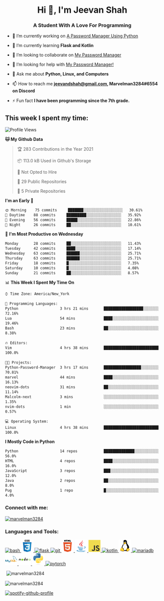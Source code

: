 <h1 align="center">Hi 👋, I'm Jeevan Shah</h1>
<h3 align="center">A Student With A Love For Programming</h3>

- 🔭 I’m currently working on [A Password Manager Using Python](https://github.com/marvelman3284/Python-Password-Manager)

- 🌱 I’m currently learning **Flask and Kotlin**

- 👯 I’m looking to collaborate on [My Password Manager](https://github.com/marvelman3284/Python-Password-Manager)

- 🤝 I’m looking for help with [My Password Manager!](https://github.com/marvelman3284/Python-Password-Manager)

- 💬 Ask me about **Python, Linux, and Computers**

- 📫 How to reach me **jeevandshah@gmail.com, Marvelman3284#6554 on Discord**

- ⚡ Fun fact **I have been programming since the 7th grade.**

## This week I spent my time:

<!--START_SECTION:waka-->
![Profile Views](http://img.shields.io/badge/Profile%20Views-0-blue)

**🐱 My Github Data** 

> 🏆 283 Contributions in the Year 2021
 > 
> 📦 113.0 kB Used in Github's Storage 
 > 
> 🚫 Not Opted to Hire
 > 
> 📜 29 Public Repositories 
 > 
> 🔑 5 Private Repositories  
 > 
**I'm an Early 🐤** 

```text
🌞 Morning    75 commits     ███████░░░░░░░░░░░░░░░░░░   30.61% 
🌆 Daytime    88 commits     █████████░░░░░░░░░░░░░░░░   35.92% 
🌃 Evening    56 commits     █████░░░░░░░░░░░░░░░░░░░░   22.86% 
🌙 Night      26 commits     ██░░░░░░░░░░░░░░░░░░░░░░░   10.61%

```
📅 **I'm Most Productive on Wednesday** 

```text
Monday       28 commits     ██░░░░░░░░░░░░░░░░░░░░░░░   11.43% 
Tuesday      42 commits     ████░░░░░░░░░░░░░░░░░░░░░   17.14% 
Wednesday    63 commits     ██████░░░░░░░░░░░░░░░░░░░   25.71% 
Thursday     63 commits     ██████░░░░░░░░░░░░░░░░░░░   25.71% 
Friday       18 commits     █░░░░░░░░░░░░░░░░░░░░░░░░   7.35% 
Saturday     10 commits     █░░░░░░░░░░░░░░░░░░░░░░░░   4.08% 
Sunday       21 commits     ██░░░░░░░░░░░░░░░░░░░░░░░   8.57%

```


📊 **This Week I Spent My Time On** 

```text
⌚︎ Time Zone: America/New_York

💬 Programming Languages: 
Python                   3 hrs 21 mins       ██████████████████░░░░░░░   72.16% 
Lua                      54 mins             ████░░░░░░░░░░░░░░░░░░░░░   19.46% 
Bash                     23 mins             ██░░░░░░░░░░░░░░░░░░░░░░░   8.38%

🔥 Editors: 
Vim                      4 hrs 38 mins       █████████████████████████   100.0%

🐱‍💻 Projects: 
Python-Password-Manager  3 hrs 17 mins       █████████████████░░░░░░░░   70.81% 
marvel                   44 mins             ████░░░░░░░░░░░░░░░░░░░░░   16.13% 
neovim-dots              31 mins             ██░░░░░░░░░░░░░░░░░░░░░░░   11.14% 
Malcolm-next             3 mins              ░░░░░░░░░░░░░░░░░░░░░░░░░   1.35% 
nvim-dots                1 min               ░░░░░░░░░░░░░░░░░░░░░░░░░   0.57%

💻 Operating System: 
Linux                    4 hrs 38 mins       █████████████████████████   100.0%

```

**I Mostly Code in Python** 

```text
Python                   14 repos            ██████████████░░░░░░░░░░░   56.0% 
HTML                     4 repos             ████░░░░░░░░░░░░░░░░░░░░░   16.0% 
JavaScript               3 repos             ███░░░░░░░░░░░░░░░░░░░░░░   12.0% 
Java                     2 repos             ██░░░░░░░░░░░░░░░░░░░░░░░   8.0% 
Pug                      1 repo              █░░░░░░░░░░░░░░░░░░░░░░░░   4.0%

```



<!--END_SECTION:waka-->

<h3 align="left">Connect with me:</h3>
<p align="left">
<a href="https://twitter.com/marvelman3284" target="blank"><img align="center" src="https://cdn.jsdelivr.net/npm/simple-icons@3.0.1/icons/twitter.svg" alt="marvelman3284" height="30" width="40" /></a>
</p>

<h3 align="left">Languages and Tools:</h3>
<p align="left"> <a href="https://www.gnu.org/software/bash/" target="_blank"> <img src="https://www.vectorlogo.zone/logos/gnu_bash/gnu_bash-icon.svg" alt="bash" width="40" height="40"/> </a> <a href="https://www.w3schools.com/css/" target="_blank"> <img src="https://raw.githubusercontent.com/devicons/devicon/master/icons/css3/css3-original-wordmark.svg" alt="css3" width="40" height="40"/> </a> <a href="https://flask.palletsprojects.com/" target="_blank"> <img src="https://www.vectorlogo.zone/logos/pocoo_flask/pocoo_flask-icon.svg" alt="flask" width="40" height="40"/> </a> <a href="https://git-scm.com/" target="_blank"> <img src="https://www.vectorlogo.zone/logos/git-scm/git-scm-icon.svg" alt="git" width="40" height="40"/> </a> <a href="https://www.w3.org/html/" target="_blank"> <img src="https://raw.githubusercontent.com/devicons/devicon/master/icons/html5/html5-original-wordmark.svg" alt="html5" width="40" height="40"/> </a> <a href="https://www.java.com" target="_blank"> <img src="https://raw.githubusercontent.com/devicons/devicon/master/icons/java/java-original.svg" alt="java" width="40" height="40"/> </a> <a href="https://developer.mozilla.org/en-US/docs/Web/JavaScript" target="_blank"> <img src="https://raw.githubusercontent.com/devicons/devicon/master/icons/javascript/javascript-original.svg" alt="javascript" width="40" height="40"/> </a> <a href="https://kotlinlang.org" target="_blank"> <img src="https://www.vectorlogo.zone/logos/kotlinlang/kotlinlang-icon.svg" alt="kotlin" width="40" height="40"/> </a> <a href="https://www.linux.org/" target="_blank"> <img src="https://raw.githubusercontent.com/devicons/devicon/master/icons/linux/linux-original.svg" alt="linux" width="40" height="40"/> </a> <a href="https://mariadb.org/" target="_blank"> <img src="https://www.vectorlogo.zone/logos/mariadb/mariadb-icon.svg" alt="mariadb" width="40" height="40"/> </a> <a href="https://www.mysql.com/" target="_blank"> <img src="https://raw.githubusercontent.com/devicons/devicon/master/icons/mysql/mysql-original-wordmark.svg" alt="mysql" width="40" height="40"/> </a> <a href="https://nodejs.org" target="_blank"> <img src="https://raw.githubusercontent.com/devicons/devicon/master/icons/nodejs/nodejs-original-wordmark.svg" alt="nodejs" width="40" height="40"/> </a> <a href="https://www.python.org" target="_blank"> <img src="https://raw.githubusercontent.com/devicons/devicon/master/icons/python/python-original.svg" alt="python" width="40" height="40"/> </a> <a href="https://pytorch.org/" target="_blank"> <img src="https://www.vectorlogo.zone/logos/pytorch/pytorch-icon.svg" alt="pytorch" width="40" height="40"/> </a> </p>


<p>&nbsp;<img align="center" src="https://github-readme-stats.vercel.app/api?username=marvelman3284&show_icons=true&locale=en&theme=blue-green" alt="marvelman3284" /></p>

<p><img align="center" src="https://github-readme-streak-stats.herokuapp.com/?user=marvelman3284&theme=blue-green" alt="marvelman3284" /></p>


[![spotify-github-profile](https://spotify-github-profile.vercel.app/api/view?uid=lp0lvf5zzesrwq2hdzmfnkjsq&cover_image=true&theme=default)](https://github.com/kittinan/spotify-github-profile)
